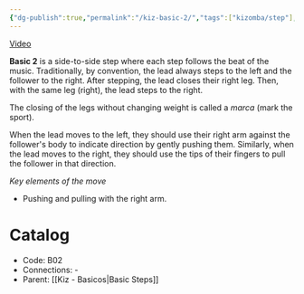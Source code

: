 ```yaml
---
{"dg-publish":true,"permalink":"/kiz-basic-2/","tags":["kizomba/step"],"created":"2024-09-16T15:36:24.231-04:00","updated":"2025-06-05T09:17:10.561-04:00"}
---
```



[Video](https://youtu.be/ugkL_Ft7UgE)

**Basic 2** is a side-to-side step where each step follows the beat of the music. Traditionally, by convention, the lead always steps to the left and the follower to the right. After stepping, the lead closes their right leg. Then, with the same leg (right), the lead steps to the right.

The closing of the legs without changing weight is called a *marca* (mark the sport).

When the lead moves to the left, they should use their right arm against the follower's body to indicate direction by gently pushing them. Similarly, when the lead moves to the right, they should use the tips of their fingers to pull the follower in that direction.

*Key elements of the move*
- Pushing and pulling with the right arm.

# Catalog

- Code: B02
- Connections: -
- Parent: [[Kiz - Basicos\|Basic Steps]]
